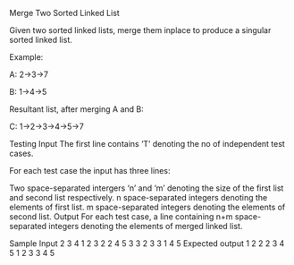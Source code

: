 Merge Two Sorted Linked List


Given two sorted linked lists, merge them inplace to produce a singular sorted linked list.

Example:

A: 2→3→7

B: 1→4→5

Resultant list, after merging A and B:

C: 1→2→3→4→5→7

Testing
Input 
The first line contains ‘T’ denoting the no of independent test cases.

For each test case the input has three lines:

Two space-separated intergers ‘n’ and ‘m’ denoting the size of the first list and second list respectively.
n space-separated integers denoting the elements of first list.
m space-separated integers denoting the elements of second list.
Output
For each test case, a line containing n+m space-separated integers denoting the elements of merged linked list.

Sample Input 
2
3 4
1 2 3
2 2 4 5
3 3
2 3 3
1 4 5
Expected output 
1 2 2 2 3 4 5
1 2 3 3 4 5